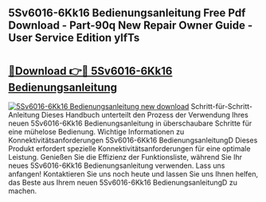 ## 5Sv6016-6Kk16 Bedienungsanleitung Free Pdf Download - Part-90q New Repair Owner Guide - User Service Edition yIfTs

# <h2><a href="http://df2cc7.blite.top/?on=5Sv6016-6Kk16+Bedienungsanleitung">🔗Download 👉🔴 5Sv6016-6Kk16 Bedienungsanleitung</a></h2>

[![5Sv6016-6Kk16 Bedienungsanleitung new download](https://i.imgur.com/lujVjoI.png)](http://df2cc7.blite.top/?on=5Sv6016-6Kk16+Bedienungsanleitung)
Schritt-für-Schritt-Anleitung Dieses Handbuch unterteilt den Prozess der Verwendung Ihres neuen 5Sv6016-6Kk16 Bedienungsanleitung in überschaubare Schritte für eine mühelose Bedienung. Wichtige Informationen zu Konnektivitätsanforderungen 5Sv6016-6Kk16 BedienungsanleitungD Dieses Produkt erfordert spezielle Konnektivitätsanforderungen für eine optimale Leistung. Genießen Sie die Effizienz der Funktionsliste, während Sie Ihr neues 5Sv6016-6Kk16 Bedienungsanleitung verwenden. Lass uns anfangen! Kontaktieren Sie uns noch heute und lassen Sie uns Ihnen helfen, das Beste aus Ihrem neuen 5Sv6016-6Kk16 BedienungsanleitungD zu machen.
